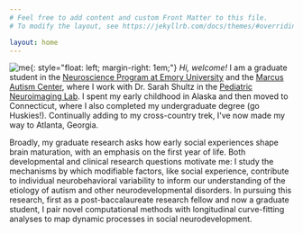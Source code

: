 ```yaml
---
# Feel free to add content and custom Front Matter to this file.
# To modify the layout, see https://jekyllrb.com/docs/themes/#overriding-theme-defaults

layout: home
---
```

![me]({{site.baseurl}}/images/myFace3.jpeg){: style="float: left; margin-right: 1em;"}  _Hi, welcome!_ I am a graduate student in the [Neuroscience Program at Emory University](http://biomed.emory.edu/PROGRAM_SITES/NS/) and the [Marcus Autism Center](https://www.marcus.org/), where I work with Dr. Sarah Shultz in the [Pediatric Neuroimaging Lab](https://www.marcus.org/autism-research/autism-research-labs/pediatric-neuroimaging). 
I spent my early childhood in Alaska and then moved to Connecticut, where I also completed my undergraduate degree (go Huskies!). Continually adding to my cross-country trek, I've now made my way to Atlanta, Georgia.
 
Broadly, my graduate research asks how early social experiences shape brain maturation, with an emphasis on the first year of life. Both developmental and clinical research questions motivate me: I study the mechanisms by which modifiable factors, like social experience, contribute to individual neurobehavioral variability to inform our understanding of the etiology of autism and other neurodevelopmental disorders. In pursuing this research, first as a post-baccalaureate research fellow and now a graduate student, I pair novel computational methods with longitudinal curve-fitting analyses to map dynamic processes in social neurodevelopment.